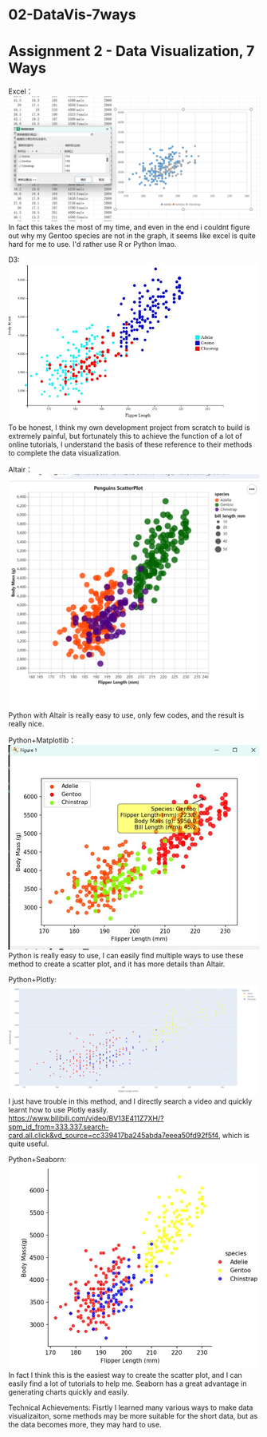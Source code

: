 # 02-DataVis-7ways

Assignment 2 - Data Visualization, 7 Ways  
===

Excel：
![alt text](image-2.png)
In fact this takes the most of my time, and even in the end i couldnt figure out why my Gentoo species are not in the graph, it seems like excel is quite hard for me to use. I'd rather use R or Python lmao.

D3:
![alt text](image-1.png)
To be honest, I think my own development project from scratch to build is extremely painful, but fortunately this to achieve the function of a lot of online tutorials, I understand the basis of these reference to their methods to complete the data visualization.

Altair：
![alt text](image.png)
Python with Altair is really easy to use, only few codes, and the result is really nice.

Python+Matplotlib：
![alt text](Matplotlib.jpg)
Python is really easy to use, I can easily find multiple ways to use these method to create a scatter plot, and it has more details than Altair.

Python+Plotly:
![alt text](Plotly.png)
I just have trouble in this method, and I directly search a video and quickly learnt how to use Plotly easily. https://www.bilibili.com/video/BV13E411Z7XH/?spm_id_from=333.337.search-card.all.click&vd_source=cc339417ba245abda7eeea50fd92f5f4, which is quite useful.

Python+Seaborn:
![seaborn](image-3.png)
In fact I think this is the easiest way to create the scatter plot, and I can easily find a lot of tutorials to help me. Seaborn has a great advantage in generating charts quickly and easily.

Technical Achievements:
Fisrtly I learned many various ways to make data visualizaiton, some methods may be more suitable for the short data, but as the data becomes more, they may hard to use.